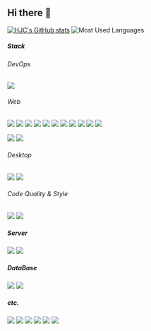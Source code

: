 <!--
**MainFe/MainFe** is a ✨ _special_ ✨ repository because its `README.md` (this file) appears on your GitHub profile.

Here are some ideas to get you started:

- 🔭 I’m currently working on ...
- 🌱 I’m currently learning ...
- 👯 I’m looking to collaborate on ...
- 🤔 I’m looking for help with ...
- 💬 Ask me about ...
- 📫 How to reach me: ...
- 😄 Pronouns: ...
- ⚡ Fun fact: ...
-->

## Hi there 👋

[![HJC's GitHub stats](https://github-readme-stats.vercel.app/api?username=MainFe)](https://github.com/anuraghazra/github-readme-stats)
![Most Used Languages](https://github-readme-stats.vercel.app/api/top-langs/?username=MainFe&layout=compact&exclude_repo=Island_pioneer-project&langs_count=4)

##### Stack
###### DevOps
<img src="https://img.shields.io/badge/docker-2496ED?style=flat-square&logo=docker&logoColor=white"/>  

###### Web
<img src="https://img.shields.io/badge/html5-E34F26?style=flat-square&logo=html5&logoColor=white"/> <img src="https://img.shields.io/badge/css-663399?style=flat-square&logo=css&logoColor=white"/>
<img src="https://img.shields.io/badge/javascript-F7DF1E?style=flat-square&logo=javascript&logoColor=white"/>
<img src="https://img.shields.io/badge/typescript-3178C6?style=flat-square&logo=typescript&logoColor=white"/>
<img src="https://img.shields.io/badge/webpack-8DD6F9?style=flat-square&logo=webpack&logoColor=white"/>
<img src="https://img.shields.io/badge/babel-F9DC3E?style=flat-square&logo=babel&logoColor=white"/>
<img src="https://img.shields.io/badge/react-61DAFB?style=flat-square&logo=react&logoColor=white"/>
<img src="https://img.shields.io/badge/reactrouter-CA4245?style=flat-square&logo=reactrouter&logoColor=white"/>
<img src="https://img.shields.io/badge/recoil-3578E5?style=flat-square&logo=recoil&logoColor=white"/>
<img src="https://img.shields.io/badge/reactquery-FF4154?style=flat-square&logo=reactquery&logoColor=white"/>
<img src="https://img.shields.io/badge/jest-C21325?style=flat-square&logo=jest&logoColor=white"/>

<img src="https://img.shields.io/badge/styledcomponents-DB7093?style=flat-square&logo=styledcomponents&logoColor=white"/> <img src="https://img.shields.io/badge/babylondotjs-BB464B?style=flat-square&logo=babylondotjs&logoColor=white"/>

###### Desktop
<img src="https://img.shields.io/badge/electron-47848F?style=flat-square&logo=electron&logoColor=white"/> <img src="https://img.shields.io/badge/electronbuilder-000000?style=flat-square&logo=electronbuilder&logoColor=white"/>

###### Code Quality & Style
<img src="https://img.shields.io/badge/eslint-4B32C3?style=flat-square&logo=eslint&logoColor=white"/> <img src="https://img.shields.io/badge/prettier-F7B93E?style=flat-square&logo=prettier&logoColor=white"/>

##### Server
<img src="https://img.shields.io/badge/nodejs-5FA04E?style=flat-square&logo=nodedotjs&logoColor=white"/> <img src="https://img.shields.io/badge/nestjs-E0234E?style=flat-square&logo=nestjs&logoColor=white"/>

##### DataBase
<img src="https://img.shields.io/badge/mysql-4479A1?style=flat-square&logo=mysql&logoColor=white"/> <img src="https://img.shields.io/badge/sqlite-003B57?style=flat-square&logo=sqlite&logoColor=white"/>

##### etc.
<img src="https://img.shields.io/badge/obsidian-7C3AED?style=flat-square&logo=obsidian&logoColor=white"/> <img src="https://img.shields.io/badge/blender-E87D0D?style=flat-square&logo=blender&logoColor=white"/>
<img src="https://img.shields.io/badge/godotengine-478CBF?style=flat-square&logo=godotengine&logoColor=white"/>
<img src="https://img.shields.io/badge/obsstudio-302E31?style=flat-square&logo=obsstudio&logoColor=white"/>
<img src="https://img.shields.io/badge/duolingo-58CC02?style=flat-square&logo=duolingo&logoColor=white"/>
<img src="https://img.shields.io/badge/readme-018EF5?style=flat-square&logo=readme&logoColor=white"/>
